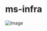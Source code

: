 # ms-infra

![Image](https://github.com/user-attachments/assets/eb7e36c9-35f8-40d2-867f-6fb063f682f8)
